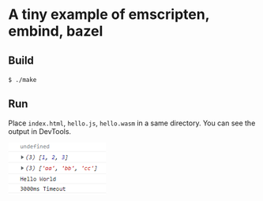 # A tiny example of emscripten, embind, bazel

## Build

`$ ./make`

## Run

Place `index.html`, `hello.js`, `hello.wasm` in a same directory.
You can see the output in DevTools.

![example output](image.png)